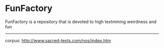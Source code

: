 FunFactory
==========

FunFactory is a repository that is devoted to high textmining weirdness and fun

----------------------------------------------------------------------
corpus: http://www.sacred-texts.com/nos/index.htm
